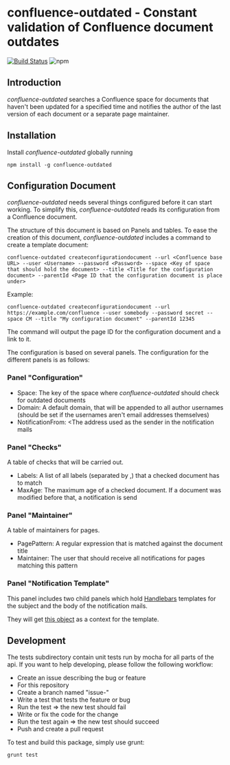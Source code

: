 # confluence-outdated - Constant validation of Confluence document outdates

[![Build Status](https://travis-ci.org/dodevops/confluence-outdated.svg?branch=master)](https://travis-ci.org/dodevops/confluence-outdated) ![npm](https://img.shields.io/npm/v/confluence-outdated)

## Introduction

_confluence-outdated_ searches a Confluence space for documents that haven't been updated for a specified time and
notifies the author of the last version of each document or a separate page maintainer.

## Installation

Install _confluence-outdated_ globally running

    npm install -g confluence-outdated

## Configuration Document

_confluence-outdated_ needs several things configured before it can start working. To simplify this, 
_confluence-outdated_ reads its configuration from a Confluence document.

The structure of this document is based on Panels and tables. To ease the creation of this document,
_confluence-outdated_ includes a command to create a template document:

    confluence-outdated createconfigurationdocument --url <Confluence base URL> --user <Username> --password <Password> --space <Key of space that should hold the document> --title <Title for the configuration document> --parentId <Page ID that the configuration document is place under>

Example:

    confluence-outdated createconfigurationdocument --url https://example.com/confluence --user somebody --password secret --space CM --title "My configuration document" --parentId 12345

The command will output the page ID for the configuration document and a link to it.

The configuration is based on several panels. The configuration for the different panels is as follows:

### Panel "Configuration"

- Space: The key of the space where _confluence-outdated_ should check for outdated documents
- Domain: A default domain, that will be appended to all author usernames (should be set if the usernames aren't email addresses themselves)
- NotificationFrom: <The address used as the sender in the notification mails

### Panel "Checks"

A table of checks that will be carried out.

- Labels: A list of all labels (separated by ,) that a checked document has to match
- MaxAge: The maximum age of a checked document. If a document was modified before that, a notification is send

### Panel "Maintainer"

A table of maintainers for pages.

- PagePattern: A regular expression that is matched against the document title
- Maintainer: The user that should receive all notifications for pages matching this pattern

### Panel "Notification Template"

This panel includes two child panels which hold [Handlebars](https://handlebarsjs.com/guide/) templates for the
subject and the body of the notification mails.

They will get [this object](https://github.com/dodevops/confluence-outdated/blob/master/lib/api/DocumentInfo.ts#L6) as
a context for the template.

## Development

The tests subdirectory contain unit tests run by mocha for all parts of the api. If you want to help developing, please
follow the following workflow:

- Create an issue describing the bug or feature
- For this repository
- Create a branch named "issue-<issue number>"
- Write a test that tests the feature or bug
- Run the test => the new test should fail
- Write or fix the code for the change
- Run the test again => the new test should succeed
- Push and create a pull request

To test and build this package, simply use grunt:

    grunt test
